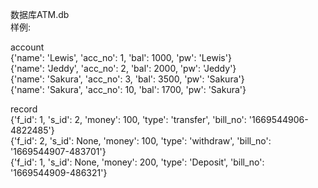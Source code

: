 数据库ATM.db  
样例:  
  
account  
{'name': 'Lewis', 'acc_no': 1, 'bal': 1000, 'pw': 'Lewis'}  
{'name': 'Jeddy', 'acc_no': 2, 'bal': 2000, 'pw': 'Jeddy'}  
{'name': 'Sakura', 'acc_no': 3, 'bal': 3500, 'pw': 'Sakura'}  
{'name': 'Sakura', 'acc_no': 10, 'bal': 1700, 'pw': 'Sakura'}  
  
record  
{'f_id': 1, 's_id': 2, 'money': 100, 'type': 'transfer', 'bill_no': '1669544906-4822485'}  
{'f_id': 2, 's_id': None, 'money': 100, 'type': 'withdraw', 'bill_no': '1669544907-483701'}  
{'f_id': 1, 's_id': None, 'money': 200, 'type': 'Deposit', 'bill_no': '1669544909-486321'}  
